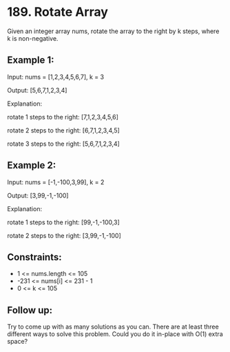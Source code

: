 # 189. Rotate Array
Given an integer array nums, rotate the array to the right by k steps, where k is non-negative.

## Example 1:

Input: nums = [1,2,3,4,5,6,7], k = 3<p>
Output: [5,6,7,1,2,3,4]<p>
Explanation:<p>
rotate 1 steps to the right: [7,1,2,3,4,5,6]<p>
rotate 2 steps to the right: [6,7,1,2,3,4,5]<p>
rotate 3 steps to the right: [5,6,7,1,2,3,4]
## Example 2:

Input: nums = [-1,-100,3,99], k = 2<p>
Output: [3,99,-1,-100]<p>
Explanation: <p>
rotate 1 steps to the right: [99,-1,-100,3]<p>
rotate 2 steps to the right: [3,99,-1,-100]
 

## Constraints:

- 1 <= nums.length <= 105
- -231 <= nums[i] <= 231 - 1
- 0 <= k <= 105
 

## Follow up:

Try to come up with as many solutions as you can. There are at least three different ways to solve this problem.
Could you do it in-place with O(1) extra space?